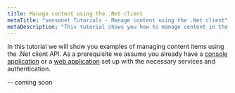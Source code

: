 ```yaml
---
title: Manage content using the .Net client
metaTitle: "sensenet Tutorials - Manage content using the .Net client"
metaDescription: "This tutorial shows you how to manage content in the sensenet repository using the .Net client API."
---
```


In this tutorial we will show you examples of managing content items using the .Net client API. As a prerequisite we assume you already have a [console application]("/tutorials/getting-started/getting-started-dotnet") or a [web application]("/tutorials/getting-started/getting-started-mvc-client") set up with the necessary services and authentication.

-- coming soon